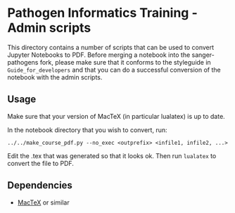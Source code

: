 # Pathogen Informatics Training - Admin scripts

This directory contains a number of scripts that can be used to convert Jupyter Notebooks to PDF. Before merging a notebook into the sanger-pathogens fork, please make sure that it conforms to the styleguide in `Guide_for_developers` and that you can do a successful conversion of the notebook with the admin scripts.

## Usage
Make sure that your version of MacTeX (in particular lualatex) is up to date.  

In the notebook directory that you wish to convert, run:

`../../make_course_pdf.py --no_exec <outprefix> <infile1, infile2, ...>`

Edit the .tex that was generated so that it looks ok. Then run `lualatex` to convert the file to PDF. 

## Dependencies
- [MacTeX](https://tug.org/mactex/) or similar